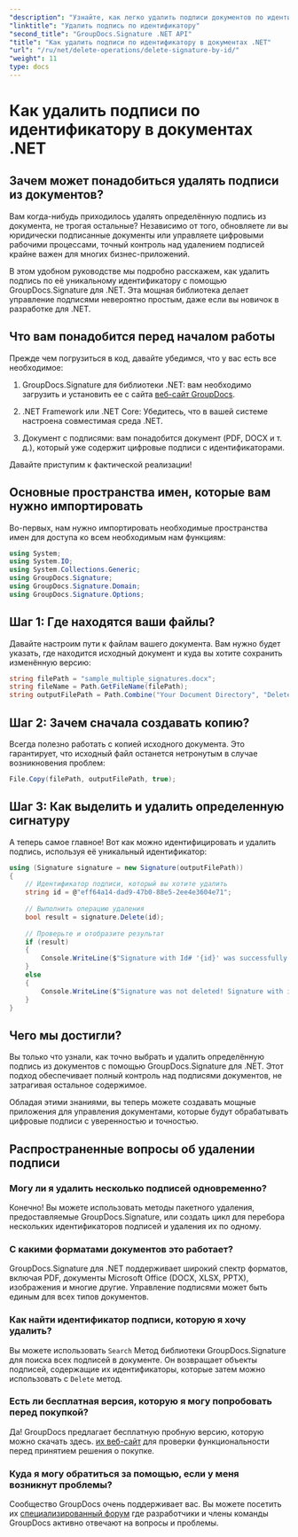 ```yaml
---
"description": "Узнайте, как легко удалить подписи документов по идентификатору с помощью GroupDocs.Signature для .NET. Пошаговое руководство с подробными примерами кода."
"linktitle": "Удалить подпись по идентификатору"
"second_title": "GroupDocs.Signature .NET API"
"title": "Как удалить подписи по идентификатору в документах .NET"
"url": "/ru/net/delete-operations/delete-signature-by-id/"
"weight": 11
type: docs
---
```

# Как удалить подписи по идентификатору в документах .NET

## Зачем может понадобиться удалять подписи из документов?

Вам когда-нибудь приходилось удалять определённую подпись из документа, не трогая остальные? Независимо от того, обновляете ли вы юридически подписанные документы или управляете цифровыми рабочими процессами, точный контроль над удалением подписей крайне важен для многих бизнес-приложений.

В этом удобном руководстве мы подробно расскажем, как удалить подпись по её уникальному идентификатору с помощью GroupDocs.Signature для .NET. Эта мощная библиотека делает управление подписями невероятно простым, даже если вы новичок в разработке для .NET.

## Что вам понадобится перед началом работы

Прежде чем погрузиться в код, давайте убедимся, что у вас есть все необходимое:

1. GroupDocs.Signature для библиотеки .NET: вам необходимо загрузить и установить ее с сайта [веб-сайт GroupDocs](https://releases.groupdocs.com/signature/net/).

2. .NET Framework или .NET Core: Убедитесь, что в вашей системе настроена совместимая среда .NET.

3. Документ с подписями: вам понадобится документ (PDF, DOCX и т. д.), который уже содержит цифровые подписи с идентификаторами.

Давайте приступим к фактической реализации!

## Основные пространства имен, которые вам нужно импортировать

Во-первых, нам нужно импортировать необходимые пространства имен для доступа ко всем необходимым нам функциям:

```csharp
using System;
using System.IO;
using System.Collections.Generic;
using GroupDocs.Signature;
using GroupDocs.Signature.Domain;
using GroupDocs.Signature.Options;
```

## Шаг 1: Где находятся ваши файлы?

Давайте настроим пути к файлам вашего документа. Вам нужно будет указать, где находится исходный документ и куда вы хотите сохранить изменённую версию:

```csharp
string filePath = "sample_multiple_signatures.docx";
string fileName = Path.GetFileName(filePath);
string outputFilePath = Path.Combine("Your Document Directory", "DeleteById", fileName);
```

## Шаг 2: Зачем сначала создавать копию?

Всегда полезно работать с копией исходного документа. Это гарантирует, что исходный файл останется нетронутым в случае возникновения проблем:

```csharp
File.Copy(filePath, outputFilePath, true);
```

## Шаг 3: Как выделить и удалить определенную сигнатуру

А теперь самое главное! Вот как можно идентифицировать и удалить подпись, используя её уникальный идентификатор:

```csharp
using (Signature signature = new Signature(outputFilePath))
{
    // Идентификатор подписи, который вы хотите удалить
    string id = @"eff64a14-dad9-47b0-88e5-2ee4e3604e71";
    
    // Выполнить операцию удаления
    bool result = signature.Delete(id);
    
    // Проверьте и отобразите результат
    if (result)
    {
        Console.WriteLine($"Signature with Id# '{id}' was successfully deleted from document ['{fileName}'].");
    }
    else
    {
        Console.WriteLine($"Signature was not deleted! Signature with id# '{id}' was not found in the document.");
    }
}
```

## Чего мы достигли?

Вы только что узнали, как точно выбрать и удалить определённую подпись из документов с помощью GroupDocs.Signature для .NET. Этот подход обеспечивает полный контроль над подписями документов, не затрагивая остальное содержимое.

Обладая этими знаниями, вы теперь можете создавать мощные приложения для управления документами, которые будут обрабатывать цифровые подписи с уверенностью и точностью.

## Распространенные вопросы об удалении подписи

### Могу ли я удалить несколько подписей одновременно?

Конечно! Вы можете использовать методы пакетного удаления, предоставляемые GroupDocs.Signature, или создать цикл для перебора нескольких идентификаторов подписей и удаления их по одному.

### С какими форматами документов это работает?

GroupDocs.Signature для .NET поддерживает широкий спектр форматов, включая PDF, документы Microsoft Office (DOCX, XLSX, PPTX), изображения и многие другие. Управление подписями может быть единым для всех типов документов.

### Как найти идентификатор подписи, которую я хочу удалить?

Вы можете использовать `Search` Метод библиотеки GroupDocs.Signature для поиска всех подписей в документе. Он возвращает объекты подписей, содержащие их идентификаторы, которые затем можно использовать с `Delete` метод.

### Есть ли бесплатная версия, которую я могу попробовать перед покупкой?

Да! GroupDocs предлагает бесплатную пробную версию, которую можно скачать здесь. [их веб-сайт](https://releases.groupdocs.com/) для проверки функциональности перед принятием решения о покупке.

### Куда я могу обратиться за помощью, если у меня возникнут проблемы?

Сообщество GroupDocs очень поддерживает вас. Вы можете посетить их [специализированный форум](https://forum.groupdocs.com/c/signature/13) где разработчики и члены команды GroupDocs активно отвечают на вопросы и проблемы.